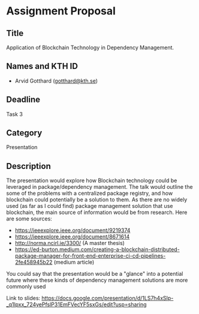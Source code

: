 # Assignment Proposal

## Title

Application of Blockchain Technology in Dependency Management.

## Names and KTH ID

- Arvid Gotthard (gotthard@kth.se)

## Deadline

Task 3

## Category

Presentation

## Description

The presentation would explore how Blockchain technology could be leveraged in package/dependency management. The talk would outline the some of the problems with a centralized package registry, and how blockchain could potentially be a solution to them. As there are no widely used (as far as I could find) package management solution that use blockchain, the main source of information would be from research. Here are some sources:

- https://ieeexplore.ieee.org/document/9219374
- https://ieeexplore.ieee.org/document/8671614
- http://norma.ncirl.ie/3300/ (A master thesis)
- https://ed-burton.medium.com/creating-a-blockchain-distributed-package-manager-for-front-end-enterprise-ci-cd-pipelines-2fe458945b22 (medium article)

You could say that the presentation would be a "glance" into a potential future where these kinds of dependency management solutions are more commonly used

Link to slides: https://docs.google.com/presentation/d/1LS7h4xSIp-_q1lpxx_724yePfslP31EmFVecYF5sxGs/edit?usp=sharing